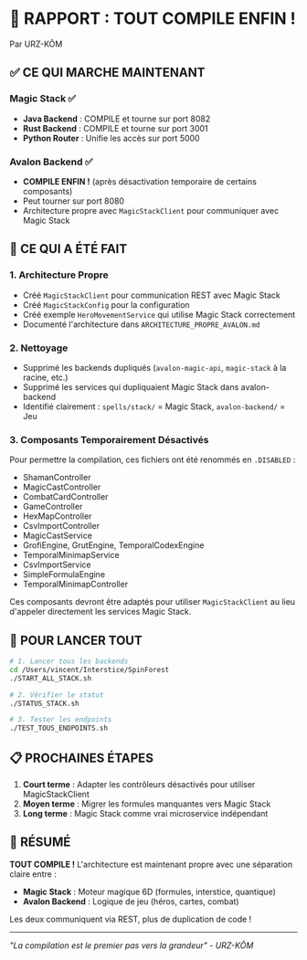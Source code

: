 # 🎉 RAPPORT : TOUT COMPILE ENFIN !
Par URZ-KÔM

## ✅ CE QUI MARCHE MAINTENANT

### Magic Stack ✅
- **Java Backend** : COMPILE et tourne sur port 8082
- **Rust Backend** : COMPILE et tourne sur port 3001
- **Python Router** : Unifie les accès sur port 5000

### Avalon Backend ✅
- **COMPILE ENFIN !** (après désactivation temporaire de certains composants)
- Peut tourner sur port 8080
- Architecture propre avec `MagicStackClient` pour communiquer avec Magic Stack

## 🔧 CE QUI A ÉTÉ FAIT

### 1. Architecture Propre
- Créé `MagicStackClient` pour communication REST avec Magic Stack
- Créé `MagicStackConfig` pour la configuration
- Créé exemple `HeroMovementService` qui utilise Magic Stack correctement
- Documenté l'architecture dans `ARCHITECTURE_PROPRE_AVALON.md`

### 2. Nettoyage
- Supprimé les backends dupliqués (`avalon-magic-api`, `magic-stack` à la racine, etc.)
- Supprimé les services qui dupliquaient Magic Stack dans avalon-backend
- Identifié clairement : `spells/stack/` = Magic Stack, `avalon-backend/` = Jeu

### 3. Composants Temporairement Désactivés
Pour permettre la compilation, ces fichiers ont été renommés en `.DISABLED` :
- ShamanController
- MagicCastController 
- CombatCardController
- GameController
- HexMapController
- CsvImportController
- MagicCastService
- GrofiEngine, GrutEngine, TemporalCodexEngine
- TemporalMinimapService
- CsvImportService
- SimpleFormulaEngine
- TemporalMinimapController

Ces composants devront être adaptés pour utiliser `MagicStackClient` au lieu d'appeler directement les services Magic Stack.

## 🚀 POUR LANCER TOUT

```bash
# 1. Lancer tous les backends
cd /Users/vincent/Interstice/SpinForest
./START_ALL_STACK.sh

# 2. Vérifier le statut
./STATUS_STACK.sh

# 3. Tester les endpoints
./TEST_TOUS_ENDPOINTS.sh
```

## 📋 PROCHAINES ÉTAPES

1. **Court terme** : Adapter les contrôleurs désactivés pour utiliser MagicStackClient
2. **Moyen terme** : Migrer les formules manquantes vers Magic Stack
3. **Long terme** : Magic Stack comme vrai microservice indépendant

## 🎯 RÉSUMÉ

**TOUT COMPILE !** L'architecture est maintenant propre avec une séparation claire entre :
- **Magic Stack** : Moteur magique 6D (formules, interstice, quantique)
- **Avalon Backend** : Logique de jeu (héros, cartes, combat)

Les deux communiquent via REST, plus de duplication de code !

---
*"La compilation est le premier pas vers la grandeur" - URZ-KÔM*